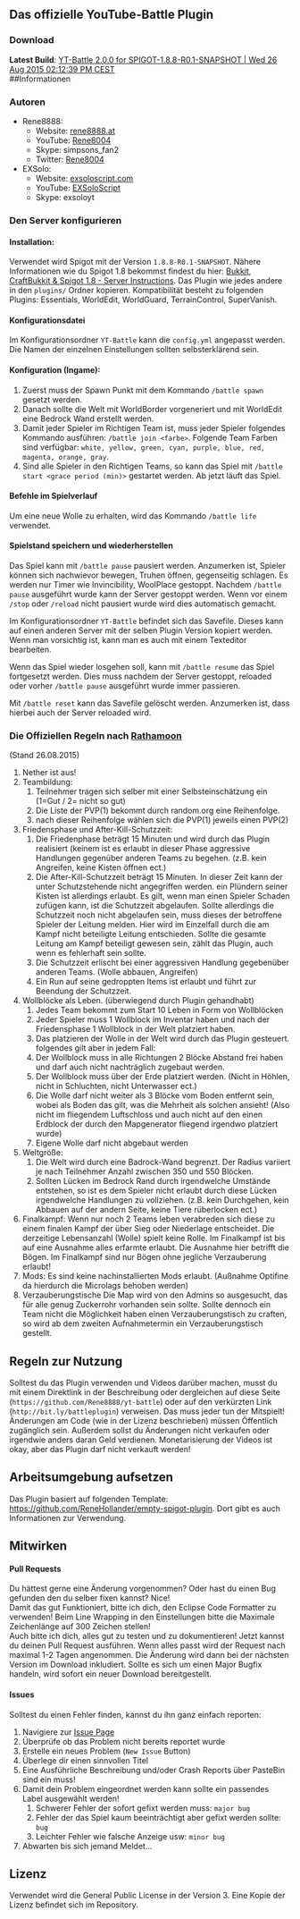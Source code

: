Das offizielle YouTube-Battle Plugin
-------------------------------------------------

### Download
**Latest Build**: [YT-Battle 2.0.0 for SPIGOT-1.8.8-R0.1-SNAPSHOT | Wed 26 Aug 2015 02:12:39 PM CEST](http://files.rene8888.at/yt-battle/yt-battle-v2.0.0-SPIGOT-1.8.8-R0.1-SNAPSHOT.jar)  
##Informationen

### Autoren
* Rene8888:
	- Website: [rene8888.at](http://rene8888.at/)
	- YouTube: [Rene8004](https://www.youtube.com/user/Rene8004/)
	- Skype: simpsons_fan2
	- Twitter: [Rene8004](https://twitter.com/Rene8004)
* EXSolo:
	- Website: [exsoloscript.com](http://exsoloscript.com/)
	- YouTube: [EXSoloScript](https://www.youtube.com/user/EXSoloScript)
	- Skype: exsoloyt

### Den Server konfigurieren
#### Installation:
Verwendet wird Spigot mit der Version `1.8.8-R0.1-SNAPSHOT`. Nähere Informationen wie du Spigot 1.8 bekommst findest du hier: [Bukkit, CraftBukkit & Spigot 1.8 - Server Instructions](http://www.spigotmc.org/threads/bukkit-craftbukkit-spigot-1-8.36598/). Das Plugin wie jedes andere in den `plugins/` Ordner kopieren. Kompatibilität besteht zu folgenden Plugins: Essentials, WorldEdit, WorldGuard, TerrainControl, SuperVanish.

#### Konfigurationsdatei
Im Konfigurationsordner `YT-Battle` kann die `config.yml` angepasst werden. Die Namen der einzelnen Einstellungen sollten selbsterklärend sein.

#### Konfiguration (Ingame):
1. Zuerst muss der Spawn Punkt mit dem Kommando `/battle spawn` gesetzt werden.
2. Danach sollte die Welt mit WorldBorder vorgeneriert und mit WorldEdit eine Bedrock Wand erstellt werden.
3. Damit jeder Spieler im Richtigen Team ist, muss jeder Spieler folgendes Kommando ausführen: `/battle join <farbe>`. Folgende Team Farben sind verfügbar: `white, yellow, green, cyan, purple, blue, red, magenta, orange, gray`.
4. Sind alle Spieler in den Richtigen Teams, so kann das Spiel mit `/battle start <grace period (min)>` gestartet werden. Ab jetzt läuft das Spiel.

#### Befehle im Spielverlauf
Um eine neue Wolle zu erhalten, wird das Kommando `/battle life` verwendet.

#### Spielstand speichern und wiederherstellen
Das Spiel kann mit `/battle pause` pausiert werden. Anzumerken ist, Spieler können sich nachwievor bewegen, Truhen öffnen, gegenseitig schlagen. Es werden nur Timer wie Invincibility, WoolPlace gestoppt. Nachdem `/battle pause` ausgeführt wurde kann der Server gestoppt werden. Wenn vor einem `/stop` oder `/reload` nicht pausiert wurde wird dies automatisch gemacht.

Im Konfigurationsordner `YT-Battle` befindet sich das Savefile. Dieses kann auf einen anderen Server mit der selben Plugin Version kopiert werden. Wenn man vorsichtig ist, kann man es auch mit einem Texteditor bearbeiten.

Wenn das Spiel wieder losgehen soll, kann mit `/battle resume` das Spiel fortgesetzt werden. Dies muss nachdem der Server gestoppt, reloaded oder vorher `/battle pause` ausgeführt wurde immer passieren.

Mit `/battle reset` kann das Savefile gelöscht werden. Anzumerken ist, dass hierbei auch der Server reloaded wird.

### Die Offiziellen Regeln nach [Rathamoon](https://www.youtube.com/user/RathamoonLP)
(Stand 26.08.2015)
1. Nether ist aus!
2. Teambildung:
	1. Teilnehmer tragen sich selber mit einer Selbsteinschätzung ein (1=Gut / 2= nicht so gut)
	2. Die Liste der PVP(1) bekommt durch random.org eine Reihenfolge.
 	3. nach dieser Reihenfolge wählen sich die PVP(1) jeweils einen PVP(2)
3. Friedensphase und After-Kill-Schutzzeit:
	1. Die Friedenphase beträgt 15 Minuten und wird durch das Plugin realisiert (keinem ist es erlaubt in dieser Phase aggressive Handlungen gegenüber anderen Teams zu begehen. (z.B. kein Angreifen, keine Kisten öffnen ect.)
	2. Die After-Kill-Schutzzeit beträgt 15 Minuten. In dieser Zeit kann der unter Schutzstehende nicht angegriffen werden. ein Plündern seiner Kisten ist allerdings erlaubt. Es gilt, wenn man einen Spieler Schaden zufügen kann, ist die Schutzzeit abgelaufen. Sollte allerdings die Schutzzeit noch nicht abgelaufen sein, muss dieses der betroffene Spieler der Leitung melden. Hier wird im Einzelfall durch die am Kampf nicht beteiligte Leitung entschieden. Sollte die gesamte Leitung am Kampf beteiligt gewesen sein, zählt das Plugin, auch wenn es fehlerhaft sein sollte.
	3. Die Schutzzeit erlischt bei einer aggressiven Handlung gegebenüber anderen Teams. (Wolle abbauen, Angreifen)
	4. Ein Run auf seine gedroppten Items ist erlaubt und führt zur Beendung der Schutzzeit.
4. Wollblöcke als Leben. (überwiegend durch Plugin gehandhabt)
	1. Jedes Team bekommt zum Start 10 Leben in Form von Wollblöcken
 	2. Jeder Spieler muss 1 Wollblock im Inventar haben und nach der Friedensphase 1 Wollblock in der Welt platziert haben.
 	3. Das platzieren der Wolle in der Welt wird durch das Plugin gesteuert. folgendes gilt aber in jedem Fall:
 	4. Der Wollblock muss in alle Richtungen 2 Blöcke Abstand frei haben und darf auch nicht nachträglich zugebaut werden.  
 	5. Der Wollblock muss über der Erde platziert werden. (Nicht in Höhlen, nicht in Schluchten, nicht Unterwasser ect.)
 	6. Die Wolle darf nicht weiter als 3 Blöcke vom Boden entfernt sein, wobei als Boden das gilt, was die Mehrheit als solchen ansieht! (Also nicht im fliegendem Luftschloss und auch nicht auf den einen Erdblock der durch den Mapgenerator fliegend irgendwo platziert wurde)
 	7. Eigene Wolle darf nicht abgebaut werden
5. Weltgröße:
	1.  Die Welt wird durch eine Badrock-Wand begrenzt. Der Radius variiert je nach Teilnehmer Anzahl zwischen 350 und 550 Blöcken.
 	2. Sollten Lücken im Bedrock Rand durch irgendwelche Umstände entstehen, so ist es dem Spieler nicht erlaubt durch diese Lücken irgendwelche Handlungen zu vollziehen. (z.B. kein Durchgehen, kein Abbauen auf der andern Seite, keine Tiere rüberlocken ect.)
6. Finalkampf:
Wenn nur noch 2 Teams leben verabreden sich diese zu einem finalen Kampf der über Sieg oder Niederlage entscheidet. Die derzeitige Lebensanzahl (Wolle) spielt keine Rolle.
Im Finalkampf ist bis auf eine Ausnahme alles erfarmte erlaubt. Die Ausnahme hier betrifft die Bögen. Im Finalkampf sind nur Bögen ohne jegliche Verzauberung erlaubt!
7. Mods:
Es sind keine nachinstallierten Mods erlaubt. (Außnahme Optifine da hierdurch die Microlags behoben werden)
8. Verzauberungstische
Die Map wird von den Admins so ausgesucht, das für alle genug Zuckerrohr vorhanden sein sollte.
Sollte dennoch ein Team nicht die Möglichkeit haben einen Verzauberungstisch zu craften, so wird ab dem zweiten Aufnahmetermin ein Verzauberungstisch gestellt.


## Regeln zur Nutzung
Solltest du das Plugin verwenden und Videos darüber machen, musst du mit einem Direktlink in der Beschreibung oder dergleichen auf diese Seite (`https://github.com/Rene8888/yt-battle`) oder auf den verkürzten Link (`http://bit.ly/battleplugin`) verweisen. Das muss jeder tun der Mitspielt! Änderungen am Code (wie in der Lizenz beschrieben) müssen Öffentlich zugänglich sein. Außerdem sollst du Änderungen nicht verkaufen oder irgendwie anders daran Geld verdienen. Monetarisierung der Videos ist okay, aber das Plugin darf nicht verkauft werden!

## Arbeitsumgebung aufsetzen

Das Plugin basiert auf folgenden Template: https://github.com/ReneHollander/empty-spigot-plugin. Dort gibt es auch Informationen zur Verwendung.

## Mitwirken
#### Pull Requests
Du hättest gerne eine Änderung vorgenommen? Oder hast du einen Bug gefunden den du selber fixen kannst? Nice!  
Damit das gut Funktioniert, bitte ich dich, den Eclipse Code Formatter zu verwenden! Beim Line Wrapping in den Einstellungen bitte die Maximale Zeichenlänge auf 300 Zeichen stellen!  
Auch bitte ich dich, alles gut zu testen und zu dokumentieren! Jetzt kannst du deinen Pull Request ausführen. Wenn alles passt wird der Request nach maximal 1-2 Tagen angenommen. Die Änderung wird dann bei der nächsten Version im Download inkludiert. Sollte es sich um einen Major Bugfix handeln, wird sofort ein neuer Download bereitgestellt.

#### Issues
Solltest du einen Fehler finden, kannst du ihn ganz einfach reporten:

1. Navigiere zur [Issue Page](https://github.com/Rene8888/yt-battle/issues)
2. Überprüfe ob das Problem nicht bereits reportet wurde
3. Erstelle ein neues Problem (`New Issue` Button)
4. Überlege dir einen sinnvollen Titel
5. Eine Ausführliche Beschreibung und/oder Crash Reports über PasteBin sind ein muss!
6. Damit dein Problem eingeordnet werden kann sollte ein passendes Label ausgewählt werden!
	1. Schwerer Fehler der sofort gefixt werden muss: `major bug`
	2. Fehler der das Spiel kaum beeinträchtigt aber gefixt werden sollte: `bug`
	3. Leichter Fehler wie falsche Anzeige usw: `minor bug`
7. Abwarten bis sich jemand Meldet...

## Lizenz
Verwendet wird die General Public License in der Version 3. Eine Kopie der Lizenz befindet sich im Repository.
